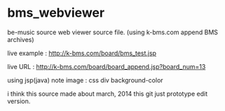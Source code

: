 # bms_webviewer
be-music source web viewer source file. (using k-bms.com append BMS archives)

live example : http://k-bms.com/board/bms_test.jsp

live URL : http://k-bms.com/board/board_append.jsp?board_num=13



using jsp(java)
note image : css div background-color

i think this source made about march, 2014
this git just prototype edit version.
